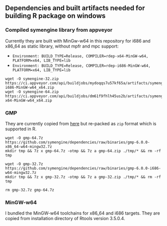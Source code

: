 
## Dependencies and built artifacts needed for building R package on windows

### Compiled symengine library from appveyor

Currently they are built with MinGw-w64 in this repository for i686 and x86_64 as static library, without mpfr and mpc support:
  - `Environment: BUILD_TYPE=Release, COMPILER=rdep-x64-MinGW-w64, PLATFORM=x64, LIB_TYPE=lib`
  - `Environment: BUILD_TYPE=Release, COMPILER=rdep-i686-MinGW-w64, PLATFORM=x64, LIB_TYPE=lib`

```
wget -O symengine-32.zip https://ci.appveyor.com/api/buildjobs/mydoqqs7u57kf65a/artifacts/symengine_rdep-i686-MinGW-w64_x64.zip
wget -O symengine-64.zip https://ci.appveyor.com/api/buildjobs/dm61f9fhlh45us2b/artifacts/symengine_rdep-x64-MinGW-w64_x64.zip
```

### GMP

They are currently copied from [here](https://github.com/symengine/dependencies/tree/binaries)
but re-packed as `zip` format which is supported in R.

```
wget -O gmp-64.7z https://github.com/symengine/dependencies/raw/binaries/gmp-6.0.0-x86_64-w64-mingw32.7z
mkdir tmp && 7z x gmp-64.7z -otmp && 7z a gmp-64.zip ./tmp/* && rm -rf tmp

wget -O gmp-32.7z https://github.com/symengine/dependencies/raw/binaries/gmp-6.0.0-i686-w64-mingw32.7z
mkdir tmp && 7z x gmp-32.7z -otmp && 7z a gmp-32.zip ./tmp/* && rm -rf tmp

rm gmp-32.7z gmp-64.7z
```

### MinGW-w64

I bundled the MinGW-w64 toolchains for x86_64 and i686 targets.
They are copied from installation directory of Rtools version 3.5.0.4.

